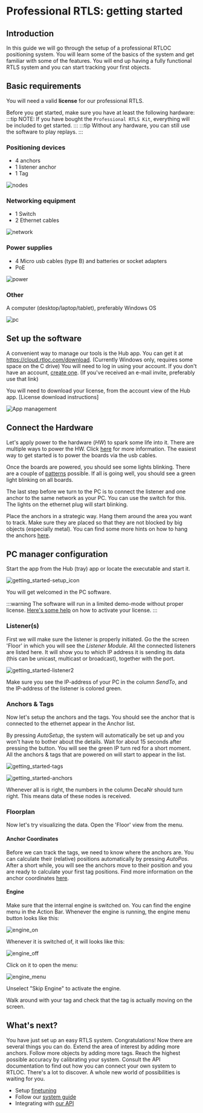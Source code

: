 # Professional RTLS: getting started

## Introduction
In this guide we will go through the setup of a professional RTLOC positioning system. You will learn some of the basics of the system and get familiar with some of the features. You will end up having a fully functional RTLS system and you can start tracking your first objects.

## Basic requirements
You will need a valid **license** for our professional RTLS.

Before you get started, make sure you have at least the following hardware:
:::tip 
  NOTE: If you have bought the `Professional RTLS Kit`, everything will be included to get started.
:::
:::tip 
  Without any hardware, you can still use the software to play replays.
:::

### Positioning devices
  - 4 anchors
  - 1 listener anchor
  - 1 Tag

![nodes](./img/install_nodes.png)

### Networking equipment
  - 1 Switch
  - 2 Ethernet cables

![network](./img/install_network.png)

### Power supplies
  - 4 Micro usb cables (type B) and batteries or socket adapters
  - PoE

  ![power](./img/install_power_supply.png)

### Other
A computer (desktop/laptop/tablet), preferably Windows OS

![pc](./img/install_PC.jpeg)

## Set up the software
A convenient way to manage our tools is the Hub app. You can get it at https://cloud.rtloc.com/download. (Currently Windows only, requires some space on the C drive)
You will need to log in using your account. If you don't have an account, [create one](https://cloud.rtloc.com/register). (If you've received an e-mail invite, preferably use that link)

You will need to download your license, from the account view of the Hub app. [License download instructions]

![App management](../hub/img/apps.jpg)

## Connect the Hardware
Let's apply power to the hardware (_HW_) to spark some life into it. There are multiple ways to power the HW. Click [here](LINK) for more information. The easiest way to get started is to power the boards via the usb cables.

Once the boards are powered, you should see some lights blinking. There are a couple of [patterns](/reference/leds.html) possible. If all is going well, you should see a green light blinking on all boards.

The last step before we turn to the PC is to connect the listener and one anchor to the same network as your PC. You can use the switch for this. The lights on the ethernet plug will start blinking.

Place the anchors in a strategic way. Hang them around the area you want to track. Make sure they are placed so that they are not blocked by big objects (especially metal). You can find some more hints on how to hang the anchors [here](LINK).

## PC manager configuration
Start the app from the Hub (tray) app or locate the executable and start it. 

![getting_started-setup_icon](./img/getting_started-setup_icon.png)

You will get welcomed in the PC software.

:::warning
The software will run in a limited demo-mode without proper license.
[Here's some help](/manager/cxRTLS_license.html) on how to activate your license.
:::

### Listener(s)
First we will make sure the listener is properly initiated. Go the the screen  'Floor' in which you will see the _Listener Module_. All the connected listeners are listed here. It will show you to which IP address it is sending its data (this can be unicast, multicast or broadcast), together with the port.

![getting_started-listener2](./img/getting_started-listener2.png)

Make sure you see the IP-address of your PC in the column _SendTo_, and the IP-address of the listener is colored green.

### Anchors & Tags
Now let's setup the anchors and the tags. You should see the anchor that is connected to the ethernet appear in the Anchor list.

By pressing _AutoSetup_, the system will automatically be set up and you won't have to bother about the details. Wait for about 15 seconds after pressing the button. You will see the green IP turn red for a short moment.
All the anchors & tags that are powered on will start to appear in the list.

![getting_started-tags](./img/getting_started-tags.png)

![getting_started-anchors](./img/getting_started-anchors.png)

Whenever all is is right, the numbers in the column DecaNr should turn right. This means data of these nodes is received.

### Floorplan
Now let's try visualizing the data. Open the 'Floor' view from the menu. 

#### Anchor Coordinates
Before we can track the tags, we need to know where the anchors are. 
You can calculate their (relative) positions automatically by pressing _AutoPos_. 
After a short while, you will see the anchors move to their position and you are ready to calculate your first tag positions.
Find more information on the anchor coordinates [here](/getstarted/anchor_placement.html).

#### Engine
Make sure that the internal engine is switched on. You can find the engine menu in the Action Bar. Whenever the engine is running, the engine menu button looks like this: 

![engine_on](./img/getting_started_eng_on.png "Engine on")

Whenever it is switched of, it will looks like this: 

![engine_off](./img/getting_started_eng_off.png "Engine off")

Click on it to open the menu:

![engine_menu](./img/getting_started_eng_menu.png "Engine Menu")

Unselect "Skip Engine" to activate the engine.

Walk around with your tag and check that the tag is actually moving on the screen.

## What's next?
You have just set up an easy RTLS system. Congratulations! Now there are several things you can do. Extend the area of interest by adding more anchors. Follow more objects by adding more tags. Reach the highest possible accuracy by calibrating your system. Consult the API documentation to find out how you can connect your own system to RTLOC. There's a lot to discover. A whole new world of possibilities is waiting for you.

* Setup [finetuning](/getstarted/tuning.html)
* Follow our [system guide](/guide/)
* Integrating with [our API](/api/)
